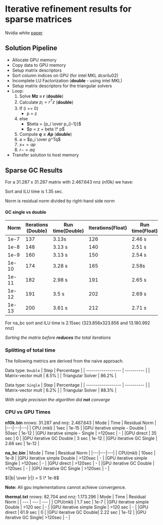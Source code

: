 # Iterative refinement results for sparse matrices

Nvidia white [paper](https://docs.nvidia.com/cuda/incomplete-lu-cholesky/index.html)

## Solution Pipeline

- Allocate GPU memory
- Copy data to GPU memory
- Setup matrix descriptors
- Sort column indices on GPU (for intel MKL dcsrilu02)
- Incomplete LU Factorization (**double** - using intel MKL)
- Setup matrix descriptors for the triangular solvers
- Loop:
  1. Solve **Mz = r** (**double**)
  2. Calculate $p_i = r^T z$ (**double**)
  3. If (i == 0)
     - p = z
  4. else
     - $beta = {p_i \over p_{i-1}}$
     - $p = z + beta \* p$
  5. Compute **$q = Ap$** (**double**)
  6. a = $p_i \over p^Tq$
  7. $x += ap$
  8. $r -= aq$
- Transfer solution to host memory

## Sparse GC Results

For a 31.287 x 31.287 matrix with 2.467.643 nnz _(n10k)_ we have:

Sort and ILU time is 1.35 sec.

Norm is residual norm divided by right-hand side norm

#### GC single vs double

| Norm  | Iterations (Double) | Run time(Double) | Iterations(Float) | Run time(Float) |
| ----- | ------------------- | ---------------- | ----------------- | --------------- |
| 1e-7  | 137                 | 3.13s            | 126               | 2.46 s          |
| 1e-8  | 148                 | 3.13 s           | 140               | 2.51 s          |
| 1e-9  | 160                 | 3.13 s           | 150               | 2.54 s          |
| 1e-10 | 174                 | 3.28 s           | 165               | 2.58s           |
| 1e-11 | 182                 | 2.98 s           | 191               | 2.65 s          |
| 1e-12 | 191                 | 3.5 s            | 202               | 2.69 s          |
| 1e-13 | 200                 | 3.61 s           | 212               | 2.71 s          |

For na_bc sort and ILU time is 2.15sec (323.856x323.856 and 13.180.992 nnz)

_Sorting the matrix before **reduces** the total iterations_

### Splitting of total time

The following metrics are derived from the naive approach.

Data type: `Double`
| Step | Percentage |
| ------------------ | ---------- |
| Matrix-vector mult | 8.5% |
| Triangular Solver | 86.2% |

Data type: `Single`
| Step | Percentage |
| ------------------ | ---------- |
| Matrix-vector mult | 6.2% |
| Triangular Solver | 88.3% |

_With single precision the algorithm did **not** converge_

### CPU vs GPU Times

**n10k.bin**
nrows: 31.287 and nnz: 2.467.643
| Mode | Time | Residual Norm |
|---|---|---|
| CPU (mkl) | 1sec | 1e-15 |
|GPU iterative simple - Double | 50sec | 1e-12 |
|GPU iterative simple - Single | >120sec | - |
|GPU direct | 35 sec | 0 |
|GPU iterative GC Double | 3 sec | 1e-12 |
|GPU iterative GC Single | 2.68 sec | 1e-12 |

**na_bc.bin**
| Mode | Time | Residual Norm |
|---|---|---|
| CPU(mkl) | 10sec | 1e-8 |
|GPU iterative simple Double | >120sec | - |
|GPU iterative simple Single | >120sec | - |
|GPU direct | >120sec | - |
|GPU iterative GC Double | >120sec | - |
|GPU iterative GC Single | >120sec | - |

${|b| \over |r|} = 5 \* 1e-8$


**Note:** All gpu implementations cannot achieve convergence.

**thermal.txt**
nrows: 82.704 and nnz: 1.173.296
| Mode | Time | Residual Norm |
| --- | --- | --- |
| CPU(mkl) | 1.7 sec | 1e-7 |
|GPU iterative simple Double | >120 sec | - |
|GPU iterative simple Single | >120 sec | - |
|GPU direct | 61.9 sec | 0 |
|GPU iterative GC Double| 2.22 sec | 1e-12 |
|GPU iterative GC Single| >120sec | - |
